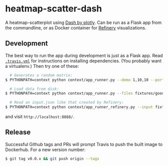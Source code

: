 # heatmap-scatter-dash

A heatmap-scatterplot using [Dash by plotly](https://plot.ly/products/dash/).
Can be run as a Flask app from the commandline,
or as Docker container for [Refinery](https://github.com/refinery-platform/refinery-platform) visualizations.

## Development

The best way to run the app during development is just as a Flask app.
Read [`.travis.yml`](.travis.yml) for instructions on installing dependencies. 
(You probably want a virtualenv.) Then try one of these:

```bash
  # Generates a random matrix:
$ PYTHONPATH=context python context/app_runner.py --demo 1,10,10 --port 8888 --cluster

  # Load data from disk:
$ PYTHONPATH=context python context/app_runner.py --files fixtures/good/data/* --port 8888 --cluster

  # Read an input.json like that created by Refinery:
$ PYTHONPATH=context python context/app_runner_refinery.py --input fixtures/good/input.json --port 8888
```

and visit `http://localhost:8888/`.

## Release

Successful Github tags and PRs will prompt Travis to push the built image to Dockerhub. For a new version number:

```bash
$ git tag v0.0.x && git push origin --tags
```